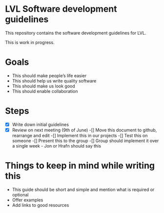 # LVL Software development guidelines
This repository contains the software development guidelines for LVL.

This is work in progress.

# Goals
- This should make people’s life easier
- This should help us write quality software
- This should make us look good
- This should enable collaboration

# Steps
-[x] Write down initial guidelines
-[x] Review on next meeting (9th of June)
-[] Move this document to github, rearrange and edit
-[] Implement this in our projects
-[] Test this on someone
-[] Present this to the group
-[] Group should implement it over a single week - Jon or Hrafn should say this

# Things to keep in mind while writing this
- This guide should be short and simple and mention what is required or optional
- Offer examples
- Add links to good resources
